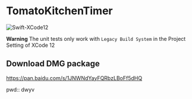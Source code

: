 # TomatoKitchenTimer

![Swift-XCode12](https://github.com/mebusw/TomatoKitchenTimer/workflows/Swift-XCode12/badge.svg)

**Warning** The unit tests only work with `Legacy Build System` in the Project Setting of XCode 12


## Download DMG package

https://pan.baidu.com/s/1JNWNdYayFQRbzLBoFf5dHQ 

pwd:: dwyv 
